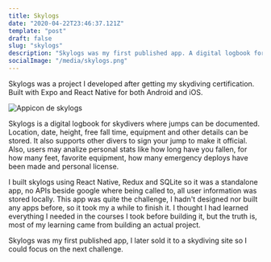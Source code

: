 ```yaml
---
title: Skylogs
date: "2020-04-22T23:46:37.121Z"
template: "post"
draft: false
slug: "skylogs"
description: "Skylogs was my first published app. A digital logbook for skydivers."
socialImage: "/media/skylogs.png"
---
```

Skylogs was a project I developed after getting my skydiving certification. Built with Expo and React Native for both Android and iOS.

![Appicon de skylogs](/media/skylogs.png)

Skylogs is a digital logbook for skydivers where jumps can be documented. Location, date, height, free fall time, equipment and other details can be stored. It also supports other divers to sign your jump to make it official. Also, users may analize personal stats like how long have you fallen, for how many feet, favorite equipment, how many emergency deploys have been made and personal license.

I built skylogs using React Native, Redux and SQLite so it was a standalone app, no APIs beside google where being called to, all user information was stored locally. This app was quite the challenge, I hadn't designed nor built any apps before, so it took my a while to finish it. I thought I had learned everything I needed in the courses I took before building it, but the truth is, most of my learning came from building an actual project.

Skylogs was my first published app, I later sold it to a skydiving site so I could focus on the next challenge.

<!-- Add screenshots -->